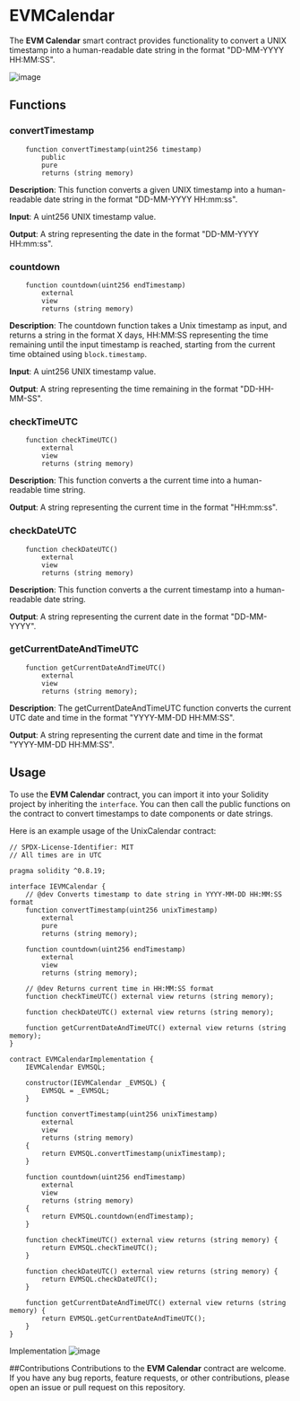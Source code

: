 # EVMCalendar

The **EVM Calendar** smart contract provides functionality to convert a UNIX timestamp into a human-readable date string in the format "DD-MM-YYYY HH:MM:SS".

![image](https://user-images.githubusercontent.com/85406816/228015169-194365d5-f744-4b12-b195-051d1fa2a6c3.png)

## Functions
### convertTimestamp
```solidity
    function convertTimestamp(uint256 timestamp) 
        public 
        pure 
        returns (string memory)
```
**Description**: This function converts a given UNIX timestamp into a human-readable date string in the format "DD-MM-YYYY HH:mm:ss".

**Input**: A uint256 UNIX timestamp value.

**Output**: A string representing the date in the format "DD-MM-YYYY HH:mm:ss".

### countdown
```solidity
    function countdown(uint256 endTimestamp)
        external
        view
        returns (string memory)
```
**Description**: The countdown function takes a Unix timestamp as input, and returns a string in the format X days, HH:MM:SS representing the time remaining until the input timestamp is reached, starting from the current time obtained using `block.timestamp`.

**Input**: A uint256 UNIX timestamp value.

**Output**: A string representing the time remaining in the format "DD-HH-MM-SS".

### checkTimeUTC
```solidity
    function checkTimeUTC() 
        external 
        view 
        returns (string memory)
```
**Description**: This function converts a the current time into a human-readable time string.

**Output**: A string representing the current time in the format "HH:mm:ss".

### checkDateUTC
```solidity
    function checkDateUTC() 
        external 
        view 
        returns (string memory)
```
**Description**: This function converts a the current timestamp into a human-readable date string.

**Output**: A string representing the current date in the format "DD-MM-YYYY".

### getCurrentDateAndTimeUTC
```solidity
    function getCurrentDateAndTimeUTC() 
        external 
        view 
        returns (string memory);
```
**Description**: The getCurrentDateAndTimeUTC function converts the current UTC date and time in the format "YYYY-MM-DD HH:MM:SS". 

**Output**: A string representing the current date and time in the format "YYYY-MM-DD HH:MM:SS".



## Usage
To use the **EVM Calendar** contract, you can import it into your Solidity project by inheriting the ```interface```. You can then call the public functions on the contract to convert timestamps to date components or date strings.

Here is an example usage of the UnixCalendar contract:
```solidity
// SPDX-License-Identifier: MIT
// All times are in UTC

pragma solidity ^0.8.19;

interface IEVMCalendar {
    // @dev Converts timestamp to date string in YYYY-MM-DD HH:MM:SS format
    function convertTimestamp(uint256 unixTimestamp)
        external
        pure
        returns (string memory);

    function countdown(uint256 endTimestamp)
        external
        view
        returns (string memory);

    // @dev Returns current time in HH:MM:SS format
    function checkTimeUTC() external view returns (string memory);

    function checkDateUTC() external view returns (string memory);

    function getCurrentDateAndTimeUTC() external view returns (string memory);
}

contract EVMCalendarImplementation {
    IEVMCalendar EVMSQL;

    constructor(IEVMCalendar _EVMSQL) {
        EVMSQL = _EVMSQL;
    }

    function convertTimestamp(uint256 unixTimestamp)
        external
        view
        returns (string memory)
    {
        return EVMSQL.convertTimestamp(unixTimestamp);
    }

    function countdown(uint256 endTimestamp)
        external
        view
        returns (string memory)
    {
        return EVMSQL.countdown(endTimestamp);
    }

    function checkTimeUTC() external view returns (string memory) {
        return EVMSQL.checkTimeUTC();
    }

    function checkDateUTC() external view returns (string memory) {
        return EVMSQL.checkDateUTC();
    }

    function getCurrentDateAndTimeUTC() external view returns (string memory) {
        return EVMSQL.getCurrentDateAndTimeUTC();
    }
}
```

Implementation
![image](https://user-images.githubusercontent.com/85406816/228246314-0d8064c4-d433-4dc4-96b6-1c65ff430241.png)


##Contributions
Contributions to the **EVM Calendar** contract are welcome. If you have any bug reports, feature requests, or other contributions, please open an issue or pull request on this repository.


